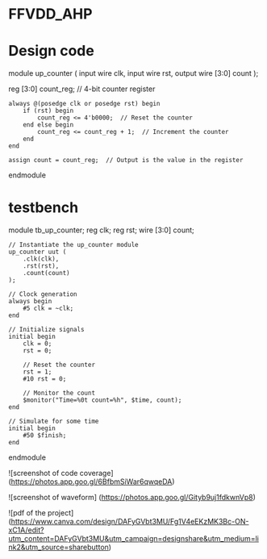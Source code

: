 # FFVDD_AHP
# Design code 


module up_counter (
    input wire clk,
    input wire rst,
    output wire [3:0] count
);
 
  reg [3:0] count_reg;  // 4-bit counter register

    always @(posedge clk or posedge rst) begin
        if (rst) begin
            count_reg <= 4'b0000;  // Reset the counter
        end else begin
            count_reg <= count_reg + 1;  // Increment the counter
        end
    end

    assign count = count_reg;  // Output is the value in the register

endmodule

# testbench 

module tb_up_counter;
    reg clk;
    reg rst;
    wire [3:0] count;

    // Instantiate the up_counter module
    up_counter uut (
        .clk(clk),
        .rst(rst),
        .count(count)
    );

    // Clock generation
    always begin
        #5 clk = ~clk;
    end

    // Initialize signals
    initial begin
        clk = 0;
        rst = 0;

        // Reset the counter
        rst = 1;
        #10 rst = 0;

        // Monitor the count
        $monitor("Time=%0t count=%h", $time, count);
    end

    // Simulate for some time
    initial begin
        #50 $finish;
    end

endmodule

![screenshot of code coverage]
(https://photos.app.goo.gl/6BfbmSiWar6qwqeDA)

![screenshot of waveform]
(https://photos.app.goo.gl/Gityb9uj1fdkwnVp8)

![pdf of the project]
(https://www.canva.com/design/DAFyGVbt3MU/Fg1V4eEKzMK3Bc-ON-xC1A/edit?utm_content=DAFyGVbt3MU&utm_campaign=designshare&utm_medium=link2&utm_source=sharebutton)

